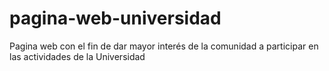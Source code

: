 # pagina-web-universidad
Pagina web con el fin de dar mayor interés de la comunidad a participar en las actividades de la Universidad
